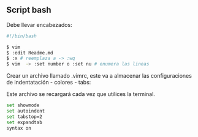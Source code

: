 ## Script bash

Debe llevar encabezados:

```sh
#!/bin/bash
```

```sh
$ vim
$ :edit Readme.md
$ :x # reemplaza a -> :wq
$ vim  -> :set number o :set nu # enumera las lineas

```

Crear un archivo llamado .vimrc, este va a almacenar las configuraciones de indentatación - colores - tabs:

Este archivo se recargará cada vez que utilices la terminal.

```sh
set showmode
set autoindent
set tabstop=2
set expandtab
syntax on
```

